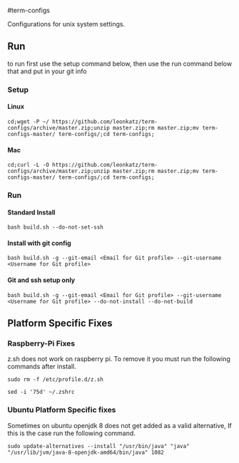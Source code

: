 #term-configs

Configurations for unix system settings.

## Run

to run first use the setup command below, then use the run command below that and put in your git info

### Setup

#### Linux

`cd;wget -P ~/ https://github.com/leonkatz/term-configs/archive/master.zip;unzip master.zip;rm master.zip;mv term-configs-master/ term-configs/;cd term-configs;`

#### Mac

`cd;curl -L -O https://github.com/leonkatz/term-configs/archive/master.zip;unzip master.zip;rm master.zip;mv term-configs-master/ term-configs/;cd term-configs;`

### Run

#### Standard Install
`bash build.sh --do-not-set-ssh`

#### Install with git config
`bash build.sh -g --git-email <Email for Git profile> --git-username <Username for Git profile>`

#### Git and ssh setup only
`bash build.sh -g --git-email <Email for Git profile> --git-username <Username for Git profile> --do-not-install --do-not-build`

## Platform Specific Fixes

### Raspberry-Pi Fixes

z.sh does not work on raspberry pi. To remove it you must run the following
commands after install. 

`sudo rm -f /etc/profile.d/z.sh`

`sed -i '75d' ~/.zshrc`

### Ubuntu Platform Specific fixes

Sometimes on ubuntu openjdk<C-F5> 8 does not get added as a valid alternative, If this is the case run the following command.

`sudo update-alternatives --install "/usr/bin/java" "java"
"/usr/lib/jvm/java-8-openjdk-amd64/bin/java" 1082`
